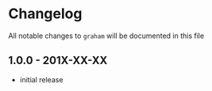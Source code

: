 # Changelog

All notable changes to `graham` will be documented in this file

## 1.0.0 - 201X-XX-XX

- initial release
